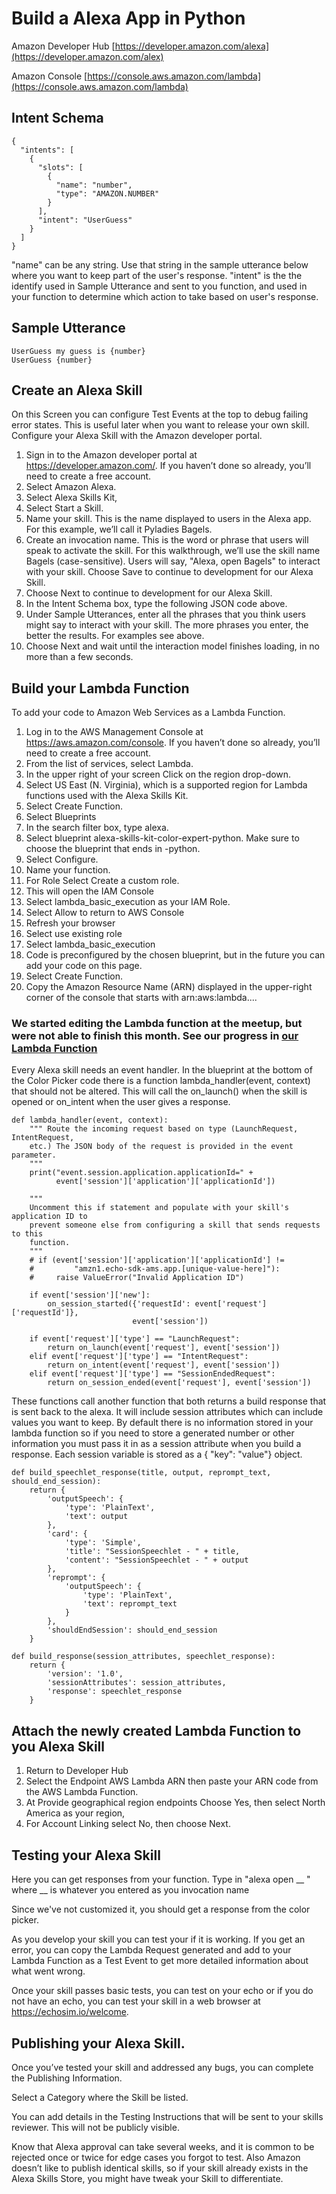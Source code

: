 # Build a Alexa App in Python

Amazon Developer Hub [https://developer.amazon.com/alexa](https://developer.amazon.com/alex)

Amazon Console [https://console.aws.amazon.com/lambda](https://console.aws.amazon.com/lambda)

## Intent Schema
```
{
  "intents": [
    {
      "slots": [
        {
          "name": "number",
          "type": "AMAZON.NUMBER"
        }
      ],
      "intent": "UserGuess"
    }
  ]
}
```

"name" can be any string. Use that string in the sample utterance below where you want to keep part of the user's response.
"intent" is the the identify used in Sample Utterance and sent to you function, and used in your function to determine which action to take based on user's response. 

## Sample Utterance
```
UserGuess my guess is {number}
UserGuess {number}
```

## Create an Alexa Skill

On this Screen you can configure Test Events at the top to debug failing error states. This is useful
later when you want to release your own skill. 
Configure your Alexa Skill with the Amazon developer portal.
1. Sign in to the Amazon developer portal at https://developer.amazon.com/. If you haven’t done
so already, you’ll need to create a free account.
2. Select Amazon Alexa.
3. Select Alexa Skills Kit,
4. Select Start a Skill.
5. Name your skill. This is the name displayed to users in the Alexa app. For this example, we’ll call
it Pyladies Bagels. 
6. Create an invocation name. This is the word or phrase that users will speak to activate the skill.
For this walkthrough, we’ll use the skill name Bagels (case-sensitive). Users will say, "Alexa,
open Bagels" to interact with your skill. Choose Save to continue to development for our Alexa Skill.
7. Choose Next to continue to development for our Alexa Skill.
8. In the Intent Schema box, type the following JSON code above.
9. Under Sample Utterances, enter all the phrases that you think users might say to interact with
your skill. The more phrases you enter, the better the results. For examples see above.
10. Choose Next and wait until the interaction model finishes loading, in no more than a few
seconds.


## Build your Lambda Function

To add your code to Amazon Web Services as a Lambda Function.
1. Log in to the AWS Management Console at https://aws.amazon.com/console.
 If you haven’t done so already, you’ll need to create a free account.
2. From the list of services, select Lambda.
3. In the upper right of your screen Click on the region drop-down.
4. Select US East (N. Virginia), which is a supported region for Lambda functions used with the
Alexa Skills Kit.
5. Select Create Function.
6. Select Blueprints
7. In the search filter box, type alexa.
8. Select blueprint alexa-skills-kit-color-expert-python. Make sure to choose the blueprint that
ends in -python.
9. Select Configure.
10. Name your function.
11. For Role Select Create a custom role.
12. This will open the IAM Console
13. Select lambda_basic_execution as your IAM Role.
14. Select Allow to return to AWS Console
15. Refresh your browser
16. Select use existing role
17. Select lambda_basic_execution
18. Code is preconfigured by the chosen blueprint, but in the future you can add your code on this
page.
19. Select Create Function.
20. Copy the Amazon Resource Name (ARN) displayed in the upper-right corner of the console that
starts with arn:aws:lambda....

### We started editing the Lambda function at the meetup, but were not able to finish this month. See our progress in [our Lambda Function](Lambda%20Bagels%20Alexa.py)

Every Alexa skill needs an event handler. In the blueprint at the bottom of the Color Picker code there is a function lambda_handler(event, context) that should not be altered. This will call the on_launch() when the skill is opened or  on_intent when the user gives a response.

```
def lambda_handler(event, context):
    """ Route the incoming request based on type (LaunchRequest, IntentRequest,
    etc.) The JSON body of the request is provided in the event parameter.
    """
    print("event.session.application.applicationId=" +
          event['session']['application']['applicationId'])

    """
    Uncomment this if statement and populate with your skill's application ID to
    prevent someone else from configuring a skill that sends requests to this
    function.
    """
    # if (event['session']['application']['applicationId'] !=
    #         "amzn1.echo-sdk-ams.app.[unique-value-here]"):
    #     raise ValueError("Invalid Application ID")

    if event['session']['new']:
        on_session_started({'requestId': event['request']['requestId']},
                           event['session'])

    if event['request']['type'] == "LaunchRequest":
        return on_launch(event['request'], event['session'])
    elif event['request']['type'] == "IntentRequest":
        return on_intent(event['request'], event['session'])
    elif event['request']['type'] == "SessionEndedRequest":
        return on_session_ended(event['request'], event['session'])

```

These functions call another function that both returns a build response that is sent back to the alexa. It will include session attributes which can include values you want to keep. By default there is no information stored in your lambda function so if you need to store a generated number or other information you must pass it in as a session attribute when you build a response. Each session variable is stored as a { "key": "value"} object. 

```
def build_speechlet_response(title, output, reprompt_text, should_end_session):
    return {
        'outputSpeech': {
            'type': 'PlainText',
            'text': output
        },
        'card': {
            'type': 'Simple',
            'title': "SessionSpeechlet - " + title,
            'content': "SessionSpeechlet - " + output
        },
        'reprompt': {
            'outputSpeech': {
                'type': 'PlainText',
                'text': reprompt_text
            }
        },
        'shouldEndSession': should_end_session
    }
	
def build_response(session_attributes, speechlet_response):
    return {
        'version': '1.0',
        'sessionAttributes': session_attributes,
        'response': speechlet_response
    }
```
	

## Attach the newly created Lambda Function to you Alexa Skill

1. Return to Developer Hub
1. Select the Endpoint AWS Lambda ARN then paste your ARN code from the AWS Lambda
Function.
1. At Provide geographical region endpoints Choose Yes, then select North America as your
region,
1. For Account Linking select No, then choose Next.


## Testing your Alexa Skill
Here you can get responses from your function. Type in "alexa open __ " where __ is whatever you entered as you invocation name 

Since we've not customized it, you should get a response from the color picker. 

As you develop your skill you can test your if it is working. If you get an error, you can copy the Lambda Request generated and add to your Lambda Function as a
Test Event to get more detailed information about what went wrong.

Once your skill passes basic tests, you can test on your echo or if you do not have an echo, you can test
your skill in a web browser at https://echosim.io/welcome.


## Publishing your Alexa Skill.
Once you’ve tested your skill and addressed any bugs, you can complete the Publishing Information.

Select a Category where the Skill be listed.

You can add details in the Testing Instructions that will be sent to your skills reviewer. This will not be
publicly visible.

Know that Alexa approval can take several weeks, and it is common to be rejected once or twice for
edge cases you forgot to test. Also Amazon doesn’t like to publish identical skills, so if your skill already
exists in the Alexa Skills Store, you might have tweak your Skill to differentiate. 